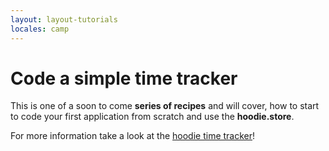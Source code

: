 ```yaml
---
layout: layout-tutorials
locales: camp
---
```


# Code a simple time tracker

This is one of a soon to come **series of recipes** and will cover, how to start to code your first application from scratch and use the **hoodie.store**.

For more information take a look at the <a href ="https://github.com/zoepage/hoodie-timetracking" target="_blank">hoodie time tracker</a>!